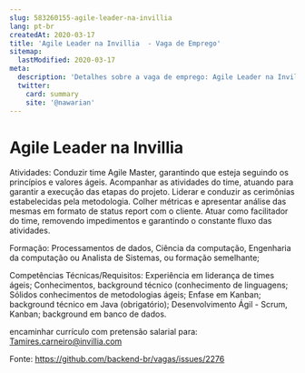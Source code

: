 ```yaml
---
slug: 583260155-agile-leader-na-invillia
lang: pt-br
createdAt: 2020-03-17
title: 'Agile Leader na Invillia  - Vaga de Emprego'
sitemap:
  lastModified: 2020-03-17
meta:
  description: 'Detalhes sobre a vaga de emprego: Agile Leader na Invillia '
  twitter:
    card: summary
    site: '@nawarian'
---
```


# Agile Leader na Invillia 

Atividades: 
Conduzir time Agile Master, garantindo que esteja seguindo os princípios e valores ágeis. Acompanhar as atividades do time, atuando para garantir a execução das etapas do projeto. Liderar e conduzir as cerimônias estabelecidas pela metodologia. Colher métricas e apresentar análise das mesmas em formato de status report com o cliente. Atuar como facilitador do time, removendo impedimentos e garantindo o constante fluxo das atividades.

Formação: 
Processamentos de dados, Ciência da computação, Engenharia da computação ou Analista de Sistemas, ou formação semelhante;

Competências Técnicas/Requisitos:
Experiência em liderança de times ágeis;
Conhecimentos, background técnico (conhecimento de linguagens;
Sólidos conhecimentos de metodologias ágeis;
Enfase em Kanban; background técnico em Java (obrigatório);
Desenvolvimento Ágil - Scrum, Kanban; background em banco de dados.

encaminhar currículo com pretensão salarial para: Tamires.carneiro@invillia.com


Fonte: https://github.com/backend-br/vagas/issues/2276